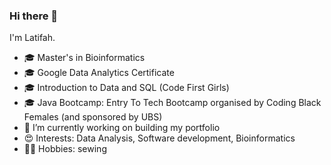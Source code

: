 ### Hi there 👋
I'm Latifah. 

- 🎓 Master's in Bioinformatics
- 🎓 Google Data Analytics Certificate
- 🎓 Introduction to Data and SQL (Code First Girls)
- 🎓 Java Bootcamp:  Entry To Tech Bootcamp organised by Coding Black Females (and sponsored by UBS)
- 🔭 I’m currently working on building my portfolio
- 😍 Interests: Data Analysis, Software development, Bioinformatics
- 😶‍🌫️ Hobbies: sewing


<!--
**lmsalaudeen/lmsalaudeen** is a ✨ _special_ ✨ repository because its `README.md` (this file) appears on your GitHub profile.

Here are some ideas to get you started:

- 🔭 I’m currently working on ...
- 🌱 I’m currently learning ...
- 👯 I’m looking to collaborate on ...
- 🤔 I’m looking for help with ...
- 💬 Ask me about ...
- 📫 How to reach me: ...
- 😄 Pronouns: ...
- ⚡ Fun fact: ...
-->
